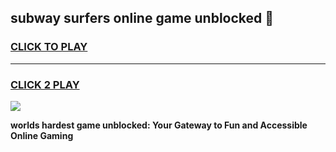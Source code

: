 
## subway surfers online game unblocked 👋
<h3>
<a href="https://premium.freeplayer.one?title=subway_surfers_online_game_unblocked&ref=13F">CLICK TO PLAY</a></h3>
<hr>

<h3>
<a href="https://premium.freeplayer.one?title=subway_surfers_online_game_unblocked&ref=13F">CLICK 2 PLAY</a>
  
</h3>

<a href="https://premium.freeplayer.one?title=subway_surfers_online_game_unblocked&ref=12F/"><img src="https://clearcache.store/games.png"></a>


**worlds hardest game unblocked: Your Gateway to Fun and Accessible Online Gaming**
